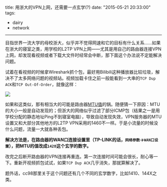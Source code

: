 title: 用浙大的VPN上网，还需要一点玄学(?)
date: "2015-05-21 20:33:00"
tags:
- dairy
- network
---

目指世界一流大学的母校浙大，似乎并不觉得网速和它的目标有什么关系……如果在浙大的寝室之类，用学校的L2TP VPN上网——尤其是用自己的路由器连接VPN上网，却发现看视频或者下载大文件时经常会中断，那下面这个办法说不定能解决问题。

试着在看视频的时候拿Wireshark抓个包，最好用Bilibili这种播放器比较垃圾，解决不了太多网络问题的视频站。视频加载卡住之前一般能看到一大串的`TCP Dup ACK`和`TCP Out-Of-Order`，就像这样：

![](/assets/0206-01.png)

如果和这类似，那有相当大的可能是路由器[MTU值][MTU]的锅。随便猜一下原因：MTU的大小一般是自动发现的；但浙大的网络似乎过滤了部分ICMP包（结果之一是用学校分配的静态地址Ping不到寝室电脑），导致自动发现失效，VPN服务器的MTU设置又和大部分其他地方的L2TP VPN采用的1460不一样。于是小流量的时候没什么问题，流量一大就各种丢包。

**解决方法是，在路由器的WAN口连接设置里（TP-LINK的话，`网络参数`->`WAN口设置`），把MTU的值改成`1428`这个玄学的数字。**

改完之后断开路由器的VPN连接再重连。第一次连接时间可能会很长，耐心等一下。重新开视频抓包试试，如果`TCP Dup ACK`几乎消失，那就算解决了。

题外话，cc98那里关于这个问题还有几个不同的玄学数字，比如1410、144X之类。

[MTU]: http://www.wikiwand.com/zh/%E6%9C%80%E5%A4%A7%E4%BC%A0%E8%BE%93%E5%8D%95%E5%85%83